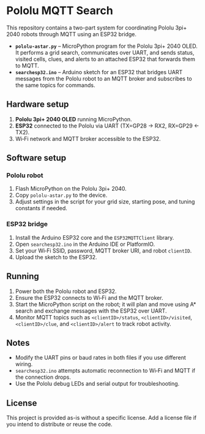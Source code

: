 # Pololu MQTT Search

This repository contains a two-part system for coordinating Pololu 3pi+ 2040 robots through MQTT using an ESP32 bridge.

- **`pololu-astar.py`** – MicroPython program for the Pololu 3pi+ 2040 OLED. It performs a grid search, communicates over UART, and sends status, visited cells, clues, and alerts to an attached ESP32 that forwards them to MQTT.
- **`searchesp32.ino`** – Arduino sketch for an ESP32 that bridges UART messages from the Pololu robot to an MQTT broker and subscribes to the same topics for commands.

## Hardware setup

1. **Pololu 3pi+ 2040 OLED** running MicroPython.
2. **ESP32** connected to the Pololu via UART (TX=GP28 → RX2, RX=GP29 ← TX2).
3. Wi‑Fi network and MQTT broker accessible to the ESP32.

## Software setup

### Pololu robot

1. Flash MicroPython on the Pololu 3pi+ 2040.
2. Copy `pololu-astar.py` to the device.
3. Adjust settings in the script for your grid size, starting pose, and tuning constants if needed.

### ESP32 bridge

1. Install the Arduino ESP32 core and the `ESP32MQTTClient` library.
2. Open `searchesp32.ino` in the Arduino IDE or PlatformIO.
3. Set your Wi‑Fi SSID, password, MQTT broker URI, and robot `clientID`.
4. Upload the sketch to the ESP32.

## Running

1. Power both the Pololu robot and ESP32.
2. Ensure the ESP32 connects to Wi‑Fi and the MQTT broker.
3. Start the MicroPython script on the robot; it will plan and move using A* search and exchange messages with the ESP32 over UART.
4. Monitor MQTT topics such as `<clientID>/status`, `<clientID>/visited`, `<clientID>/clue`, and `<clientID>/alert` to track robot activity.

## Notes

- Modify the UART pins or baud rates in both files if you use different wiring.
- `searchesp32.ino` attempts automatic reconnection to Wi‑Fi and MQTT if the connection drops.
- Use the Pololu debug LEDs and serial output for troubleshooting.

## License

This project is provided as-is without a specific license. Add a license file if you intend to distribute or reuse the code.
